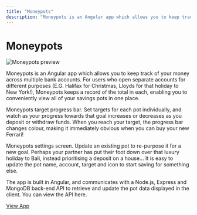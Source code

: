 ```yaml
---
title: "Moneypots"
description: "Moneypots is an Angular app which allows you to keep track of your money across multiple bank accounts."
---
```


# Moneypots

![Moneypots preview](../images/moneypots.webp "feature")

Moneypots is an Angular app which allows you to keep track of your money across multiple bank accounts. For users who open separate accounts for different purposes (E.G. Halifax for Christmas, Lloyds for that holiday to New York!), Moneypots keeps a record of the total in each, enabling you to conveniently view all of your savings pots in one place.

Moneypots target progress bar. Set targets for each pot individually, and watch as your progress towards that goal increases or decreases as you deposit or withdraw funds. When you reach your target, the progress bar changes colour, making it immediately obvious when you can buy your new Ferrari!

Moneypots settings screen. Update an existing pot to re-purpose it for a new goal. Perhaps your partner has put their foot down over that luxury holiday to Bali, instead prioritising a deposit on a house… It is easy to update the pot name, account, target and icon to start saving for something else.

The app is built in Angular, and communicates with a Node.js, Express and MongoDB back-end API to retrieve and update the pot data displayed in the client. You can view the API here.

[View App](/moneypots/index.html)
